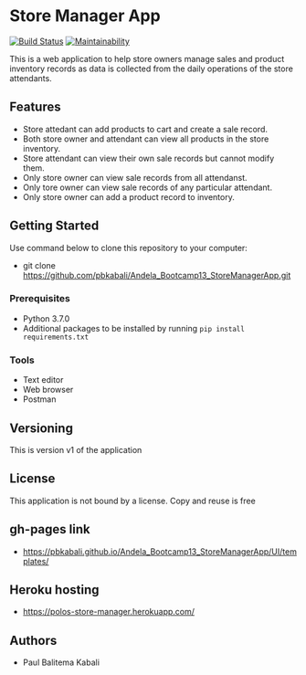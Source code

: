 # Store Manager App

[![Build Status](https://travis-ci.org/pbkabali/Andela_Bootcamp13_StoreManagerApp.svg?branch=develop)](https://travis-ci.org/pbkabali/Andela_Bootcamp13_StoreManagerApp)
[![Maintainability](https://api.codeclimate.com/v1/badges/8ab49e5fe348c3d0c6f1/maintainability)](https://codeclimate.com/github/pbkabali/Andela_Bootcamp13_StoreManagerApp/maintainability)

This is a web application to help store owners manage sales and product inventory records as data is collected from the daily operations of the store attendants.

## Features

* Store attedant can add products to cart and create a sale record.
* Both store owner and attendant can view all products in the store inventory.
* Store attendant can view their own sale records but cannot modify them.
* Only store owner can view sale records from all attendanst.
* Only tore owner can view sale records of any particular attendant.
* Only store owner can add a product record to inventory.

## Getting Started

Use command below to clone this repository to your computer:

* git clone https://github.com/pbkabali/Andela_Bootcamp13_StoreManagerApp.git

### Prerequisites

* Python 3.7.0
* Additional packages to be installed by running `pip install requirements.txt`

### Tools

* Text editor
* Web browser
* Postman

## Versioning

This is version v1 of the application

## License

This application is not bound by a license. Copy and reuse is free

## gh-pages link

* https://pbkabali.github.io/Andela_Bootcamp13_StoreManagerApp/UI/templates/

## Heroku hosting

* https://polos-store-manager.herokuapp.com/

## Authors

* Paul Balitema Kabali
